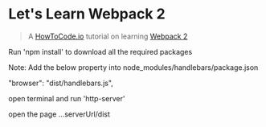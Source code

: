 # Let's Learn Webpack 2

> A [HowToCode.io](https://www.howtocode.io) tutorial on learning [Webpack 2](https://webpack.js.org)

Run 'npm install' to download all the required packages

Note: Add the below property into node_modules/handlebars/package.json

"browser": "dist/handlebars.js",

open terminal and run 'http-server'

open the page ...serverUrl/dist
